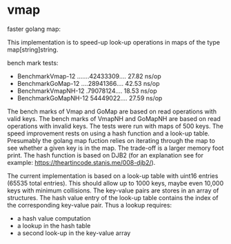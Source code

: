 # vmap
faster golang map:    

This implementation is to speed-up look-up operations in maps of the type map[string]string.

bench mark tests:
  + BenchmarkVmap-12 .......42433309....   27.82 ns/op
  + BenchmarkGoMap-12 ....28941366....   42.53 ns/op
  + BenchmarkVmapNH-12 .79078124....   18.53 ns/op
  + BenchmarkGoMapNH-12 54449022....   27.59 ns/op

The bench marks of Vmap and GoMap are based on read operations with valid keys.
The bench marks of VmapNH and GoMapNH are based on read operations with invalid keys.
The tests were run with maps of 500 keys.
The speed improvement rests on using a hash function and a look-up table. Presumably the golang map fuction relies on iterating through the map to see whether a given key is in the map. The trade-off is a larger memory foot print. 
The hash function is based on DJB2 (for an explanation see for example: https://theartincode.stanis.me/008-djb2/).

The current implementation is based on a look-up table with uint16 entries (65535 total entries). This should allow up to 1000 keys, maybe even 10,000 keys with minimum collisions. The key-value pairs are stores in an array of structures. The hash value entry of the look-up table contains the index of the corresponding key-value pair.
Thus a lookup requires:
  + a hash value computation
  + a lookup in the hash table
  + a second look-up in the key-value array
